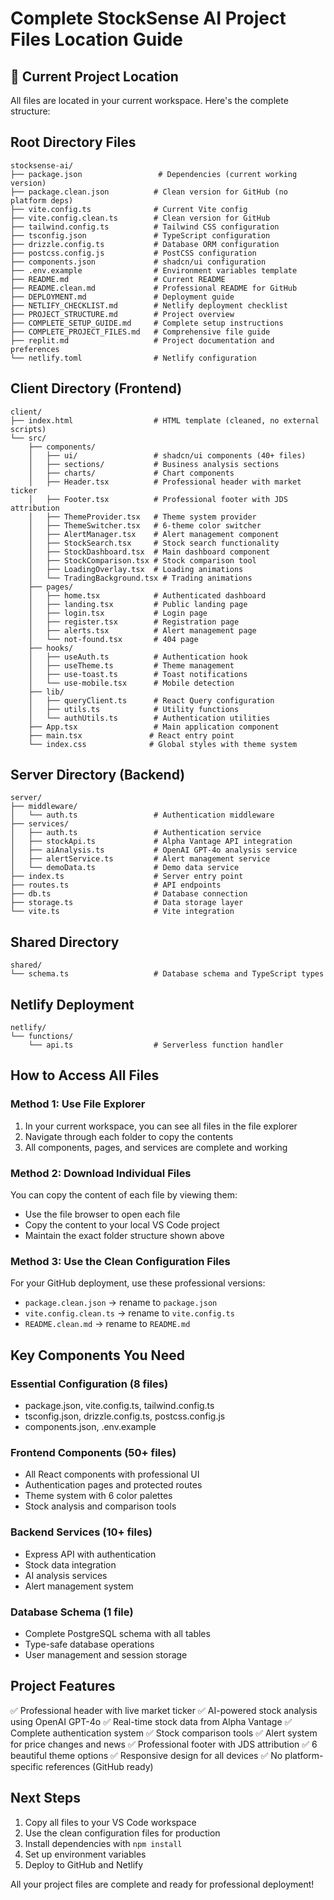 # Complete StockSense AI Project Files Location Guide

## 📁 Current Project Location
All files are located in your current workspace. Here's the complete structure:

## Root Directory Files
```
stocksense-ai/
├── package.json                 # Dependencies (current working version)
├── package.clean.json          # Clean version for GitHub (no platform deps)
├── vite.config.ts              # Current Vite config
├── vite.config.clean.ts        # Clean version for GitHub
├── tailwind.config.ts          # Tailwind CSS configuration
├── tsconfig.json               # TypeScript configuration
├── drizzle.config.ts           # Database ORM configuration
├── postcss.config.js           # PostCSS configuration
├── components.json             # shadcn/ui configuration
├── .env.example                # Environment variables template
├── README.md                   # Current README
├── README.clean.md             # Professional README for GitHub
├── DEPLOYMENT.md               # Deployment guide
├── NETLIFY_CHECKLIST.md        # Netlify deployment checklist
├── PROJECT_STRUCTURE.md        # Project overview
├── COMPLETE_SETUP_GUIDE.md     # Complete setup instructions
├── COMPLETE_PROJECT_FILES.md   # Comprehensive file guide
├── replit.md                   # Project documentation and preferences
└── netlify.toml                # Netlify configuration
```

## Client Directory (Frontend)
```
client/
├── index.html                  # HTML template (cleaned, no external scripts)
└── src/
    ├── components/
    │   ├── ui/                 # shadcn/ui components (40+ files)
    │   ├── sections/           # Business analysis sections
    │   ├── charts/             # Chart components
    │   ├── Header.tsx          # Professional header with market ticker
    │   ├── Footer.tsx          # Professional footer with JDS attribution
    │   ├── ThemeProvider.tsx   # Theme system provider
    │   ├── ThemeSwitcher.tsx   # 6-theme color switcher
    │   ├── AlertManager.tsx    # Alert management component
    │   ├── StockSearch.tsx     # Stock search functionality
    │   ├── StockDashboard.tsx  # Main dashboard component
    │   ├── StockComparison.tsx # Stock comparison tool
    │   ├── LoadingOverlay.tsx  # Loading animations
    │   └── TradingBackground.tsx # Trading animations
    ├── pages/
    │   ├── home.tsx            # Authenticated dashboard
    │   ├── landing.tsx         # Public landing page
    │   ├── login.tsx           # Login page
    │   ├── register.tsx        # Registration page
    │   ├── alerts.tsx          # Alert management page
    │   └── not-found.tsx       # 404 page
    ├── hooks/
    │   ├── useAuth.ts          # Authentication hook
    │   ├── useTheme.ts         # Theme management
    │   ├── use-toast.ts        # Toast notifications
    │   └── use-mobile.tsx      # Mobile detection
    ├── lib/
    │   ├── queryClient.ts      # React Query configuration
    │   ├── utils.ts            # Utility functions
    │   └── authUtils.ts        # Authentication utilities
    ├── App.tsx                 # Main application component
    ├── main.tsx               # React entry point
    └── index.css              # Global styles with theme system
```

## Server Directory (Backend)
```
server/
├── middleware/
│   └── auth.ts                 # Authentication middleware
├── services/
│   ├── auth.ts                 # Authentication service
│   ├── stockApi.ts             # Alpha Vantage API integration
│   ├── aiAnalysis.ts           # OpenAI GPT-4o analysis service
│   ├── alertService.ts         # Alert management service
│   └── demoData.ts             # Demo data service
├── index.ts                    # Server entry point
├── routes.ts                   # API endpoints
├── db.ts                       # Database connection
├── storage.ts                  # Data storage layer
└── vite.ts                     # Vite integration
```

## Shared Directory
```
shared/
└── schema.ts                   # Database schema and TypeScript types
```

## Netlify Deployment
```
netlify/
└── functions/
    └── api.ts                  # Serverless function handler
```

## How to Access All Files

### Method 1: Use File Explorer
1. In your current workspace, you can see all files in the file explorer
2. Navigate through each folder to copy the contents
3. All components, pages, and services are complete and working

### Method 2: Download Individual Files
You can copy the content of each file by viewing them:
- Use the file browser to open each file
- Copy the content to your local VS Code project
- Maintain the exact folder structure shown above

### Method 3: Use the Clean Configuration Files
For your GitHub deployment, use these professional versions:
- `package.clean.json` → rename to `package.json`
- `vite.config.clean.ts` → rename to `vite.config.ts`
- `README.clean.md` → rename to `README.md`

## Key Components You Need

### Essential Configuration (8 files)
- package.json, vite.config.ts, tailwind.config.ts
- tsconfig.json, drizzle.config.ts, postcss.config.js
- components.json, .env.example

### Frontend Components (50+ files)
- All React components with professional UI
- Authentication pages and protected routes
- Theme system with 6 color palettes
- Stock analysis and comparison tools

### Backend Services (10+ files)
- Express API with authentication
- Stock data integration
- AI analysis services
- Alert management system

### Database Schema (1 file)
- Complete PostgreSQL schema with all tables
- Type-safe database operations
- User management and session storage

## Project Features
✅ Professional header with live market ticker
✅ AI-powered stock analysis using OpenAI GPT-4o
✅ Real-time stock data from Alpha Vantage
✅ Complete authentication system
✅ Stock comparison tools
✅ Alert system for price changes and news
✅ Professional footer with JDS attribution
✅ 6 beautiful theme options
✅ Responsive design for all devices
✅ No platform-specific references (GitHub ready)

## Next Steps
1. Copy all files to your VS Code workspace
2. Use the clean configuration files for production
3. Install dependencies with `npm install`
4. Set up environment variables
5. Deploy to GitHub and Netlify

All your project files are complete and ready for professional deployment!